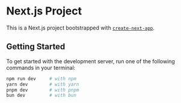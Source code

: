 # Next.js Project

This is a Next.js project bootstrapped with [`create-next-app`](https://nextjs.org/docs/app/api-reference/cli/create-next-app).

## Getting Started

To get started with the development server, run one of the following commands in your terminal:

```bash
npm run dev     # with npm
yarn dev        # with yarn
pnpm dev        # with pnpm
bun dev         # with bun
